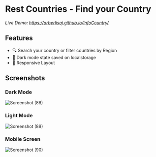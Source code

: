 # Rest Countries - Find your Country
*Live Demo: https://arberlisaj.github.io/infoCountry/*

##  Features
- 🔍 Search your country or filter countries by Region
- 🌙 Dark mode state saved on localstorage
- 📱 Responsive Layout

## Screenshots
### Dark Mode
![Screenshot (88)](https://github.com/arberLisaj/rest-countries/assets/105673782/fbcd551a-e670-4267-99d7-6b8356588ac1)
### Light Mode
![Screenshot (89)](https://github.com/arberLisaj/rest-countries/assets/105673782/3cb9bbc0-cb85-4b84-9df8-2b57f5df555c)
### Mobile Screen
![Screenshot (90)](https://github.com/arberLisaj/rest-countries/assets/105673782/480a9c50-06e9-448f-949e-b46faa88ca45)
